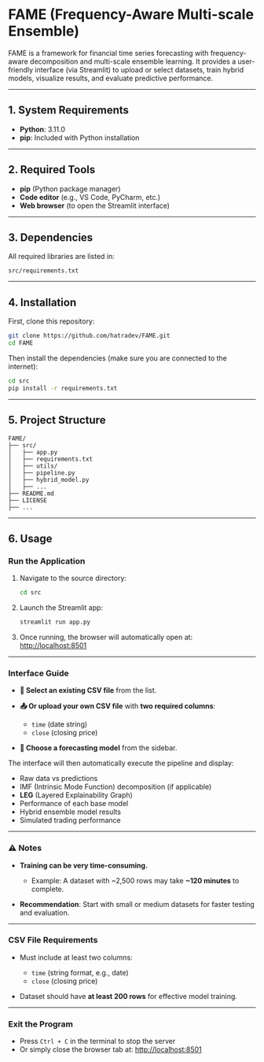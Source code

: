 # FAME (Frequency-Aware Multi-scale Ensemble)

FAME is a framework for financial time series forecasting with frequency-aware decomposition and multi-scale ensemble learning. It provides a user-friendly interface (via Streamlit) to upload or select datasets, train hybrid models, visualize results, and evaluate predictive performance.

---

## 1. System Requirements

* **Python**: 3.11.0
* **pip**: Included with Python installation

---

## 2. Required Tools

* **pip** (Python package manager)
* **Code editor** (e.g., VS Code, PyCharm, etc.)
* **Web browser** (to open the Streamlit interface)

---

## 3. Dependencies

All required libraries are listed in:

```
src/requirements.txt
```

---

## 4. Installation

First, clone this repository:

```bash
git clone https://github.com/hatradev/FAME.git
cd FAME
````

Then install the dependencies (make sure you are connected to the internet):

```bash
cd src
pip install -r requirements.txt
```

---

## 5. Project Structure

```
FAME/
├── src/
│   ├── app.py
│   ├── requirements.txt
│   ├── utils/
│   ├── pipeline.py
│   ├── hybrid_model.py
│   ├── ...
├── README.md
├── LICENSE
├── ...
```

---

## 6. Usage

### Run the Application

1. Navigate to the source directory:

   ```bash
   cd src
   ```
2. Launch the Streamlit app:

   ```bash
   streamlit run app.py
   ```
3. Once running, the browser will automatically open at:
   [http://localhost:8501](http://localhost:8501)

---

### Interface Guide

* **📁 Select an existing CSV file** from the list.
* **📤 Or upload your own CSV file** with **two required columns**:

  * `time` (date string)
  * `close` (closing price)
* **🧠 Choose a forecasting model** from the sidebar.

The interface will then automatically execute the pipeline and display:

* Raw data vs predictions
* IMF (Intrinsic Mode Function) decomposition (if applicable)
* **LEG** (Layered Explainability Graph)
* Performance of each base model
* Hybrid ensemble model results
* Simulated trading performance

---

### ⚠️ Notes

* **Training can be very time-consuming.**

  * Example: A dataset with \~2,500 rows may take **\~120 minutes** to complete.
* **Recommendation**: Start with small or medium datasets for faster testing and evaluation.

---

### CSV File Requirements

* Must include at least two columns:

  * `time` (string format, e.g., date)
  * `close` (closing price)
* Dataset should have **at least 200 rows** for effective model training.

---

### Exit the Program

* Press `Ctrl + C` in the terminal to stop the server
* Or simply close the browser tab at: [http://localhost:8501](http://localhost:8501)